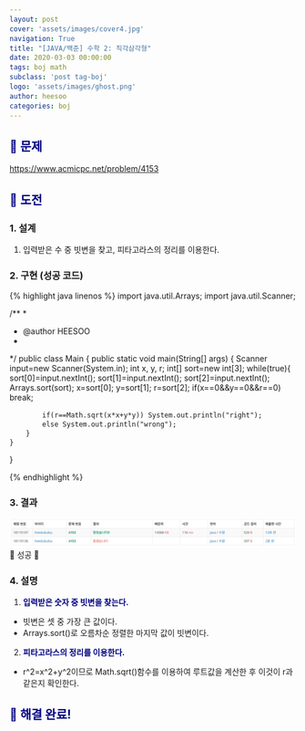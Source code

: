```yaml
---
layout: post
cover: 'assets/images/cover4.jpg'
navigation: True
title: "[JAVA/백준] 수학 2: 직각삼각형"
date: 2020-03-03 00:00:00
tags: boj math
subclass: 'post tag-boj'
logo: 'assets/images/ghost.png'
author: heesoo
categories: boj
---
```

## <span style="color:navy">👀 문제</span>
<https://www.acmicpc.net/problem/4153>

## <span style="color:navy">👊 도전</span>

### 1. 설계
1. 입력받은 수 중 빗변을 찾고, 피타고라스의 정리를 이용한다.

### 2. 구현 (성공 코드)
{% highlight java linenos %}
import java.util.Arrays;
import java.util.Scanner;

/**
 * 
 * @author HEESOO
 *
 */
public class Main {
	public static void main(String[] args) {
		Scanner input=new Scanner(System.in);
		int x, y, r;
		int[] sort=new int[3];
		while(true){
			sort[0]=input.nextInt();
			sort[1]=input.nextInt();
			sort[2]=input.nextInt();
			Arrays.sort(sort);
			x=sort[0];
			y=sort[1];
			r=sort[2];
			if(x==0&&y==0&&r==0) break;
			
			if(r==Math.sqrt(x*x+y*y)) System.out.println("right");
			else System.out.println("wrong");
		}
	}
}

 {% endhighlight %}

### 3. 결과
![실행결과](./assets/images/200303_6.PNG)
🤟 성공 🤟

### 4. 설명
1. **<span style="color:navy">입력받은 숫자 중 빗변을 찾는다.</span>**
- 빗변은 셋 중 가장 큰 값이다.
- Arrays.sort()로 오름차순 정렬한 마지막 값이 빗변이다.
2. **<span style="color:navy">피타고라스의 정리를 이용한다.</span>**
- r^2=x^2+y^2이므로 Math.sqrt()함수를 이용하여 루트값을 계산한 후 이것이 r과 같은지 확인한다.

## <span style="color:navy">👏 해결 완료!</span>
